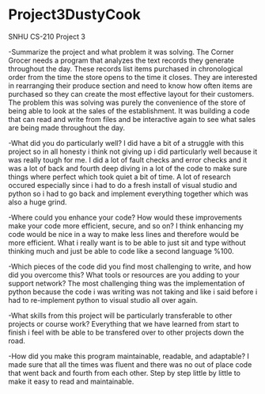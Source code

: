 # Project3DustyCook
SNHU CS-210 Project 3

-Summarize the project and what problem it was solving.
The Corner Grocer needs a program that analyzes the text records they generate throughout the day. These records list items purchased in chronological order from the time the store opens to the time it closes. They are interested in rearranging their produce section and need to know how often items are purchased so they can create the most effective layout for their customers.
The problem this was solving was purely the convenience of the store of being able to look at the sales of the establishment. It was building a code that can read and write from files and be interactive again to see what sales are being made throughout the day.

-What did you do particularly well?
I did have a bit of a struggle with this project so in all honesty i think not giving up i did particularly well because it was really tough for me. I did a lot of fault checks and error checks and it was a lot of back and fourth deep diving in a lot of the code to make sure things where perfect which took quiet a bit of time. A lot of research occured especially since i had to do a fresh install of visual studio and python so i had to go back and implement everything together which was also a huge grind. 

-Where could you enhance your code? How would these improvements make your code more efficient, secure, and so on?
I think enhancing my code would be nice in a way to make less lines and therefore would be more efficient. What i really want is to be able to just sit and type without thinking much and just be able to code like a second language %100.

-Which pieces of the code did you find most challenging to write, and how did you overcome this? What tools or resources are you adding to your support network?
The most challenging thing was the implementation of python because the code i was writing was not taking and like i said before i had to re-implement python to visual studio all over again.

-What skills from this project will be particularly transferable to other projects or course work?
Everything that we have learned from start to finish i feel with be able to be transfered over to other projects down the road.

-How did you make this program maintainable, readable, and adaptable?
I made sure that all the times was fluent and there was no out of place code that went back and fourth from each other. Step by step little by little to make it easy to read and maintainable.
